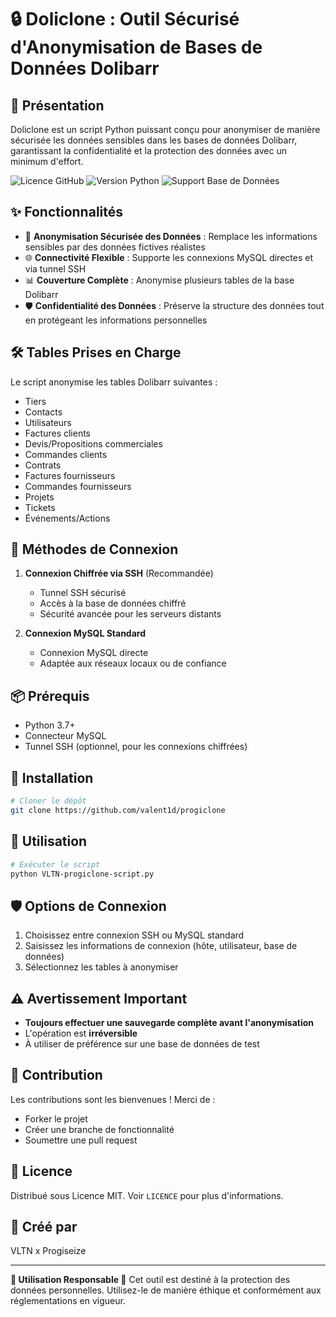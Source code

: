 # 🔒 Doliclone : Outil Sécurisé d'Anonymisation de Bases de Données Dolibarr

## 🚀 Présentation

Doliclone est un script Python puissant conçu pour anonymiser de manière sécurisée les données sensibles dans les bases de données Dolibarr, garantissant la confidentialité et la protection des données avec un minimum d'effort.

![Licence GitHub](https://img.shields.io/badge/licence-MIT-blue.svg)
![Version Python](https://img.shields.io/badge/python-3.7+-green.svg)
![Support Base de Données](https://img.shields.io/badge/base%20de%20donn%C3%A9es-MySQL-orange.svg)

## ✨ Fonctionnalités

- 🔐 **Anonymisation Sécurisée des Données** : Remplace les informations sensibles par des données fictives réalistes
- 🌐 **Connectivité Flexible** : Supporte les connexions MySQL directes et via tunnel SSH
- 📊 **Couverture Complète** : Anonymise plusieurs tables de la base Dolibarr
- 🛡️ **Confidentialité des Données** : Préserve la structure des données tout en protégeant les informations personnelles

## 🛠 Tables Prises en Charge

Le script anonymise les tables Dolibarr suivantes :
- Tiers
- Contacts
- Utilisateurs
- Factures clients
- Devis/Propositions commerciales
- Commandes clients
- Contrats
- Factures fournisseurs
- Commandes fournisseurs
- Projets
- Tickets
- Événements/Actions

## 🔐 Méthodes de Connexion

1. **Connexion Chiffrée via SSH** (Recommandée)
   - Tunnel SSH sécurisé
   - Accès à la base de données chiffré
   - Sécurité avancée pour les serveurs distants

2. **Connexion MySQL Standard**
   - Connexion MySQL directe
   - Adaptée aux réseaux locaux ou de confiance

## 📦 Prérequis

- Python 3.7+
- Connecteur MySQL
- Tunnel SSH (optionnel, pour les connexions chiffrées)

## 🚀 Installation

```bash
# Cloner le dépôt
git clone https://github.com/valent1d/progiclone
```

## 🔧 Utilisation

```bash
# Exécuter le script
python VLTN-progiclone-script.py
```

## 🛡️ Options de Connexion

1. Choisissez entre connexion SSH ou MySQL standard
2. Saisissez les informations de connexion (hôte, utilisateur, base de données)
3. Sélectionnez les tables à anonymiser

## ⚠️ Avertissement Important

- **Toujours effectuer une sauvegarde complète avant l'anonymisation**
- L'opération est **irréversible**
- À utiliser de préférence sur une base de données de test

## 🤝 Contribution

Les contributions sont les bienvenues ! Merci de :
- Forker le projet
- Créer une branche de fonctionnalité
- Soumettre une pull request

## 📄 Licence

Distribué sous Licence MIT. Voir `LICENCE` pour plus d'informations.

## 👥 Créé par

VLTN x Progiseize

---

**🚨 Utilisation Responsable 🚨**
Cet outil est destiné à la protection des données personnelles. Utilisez-le de manière éthique et conformément aux réglementations en vigueur.